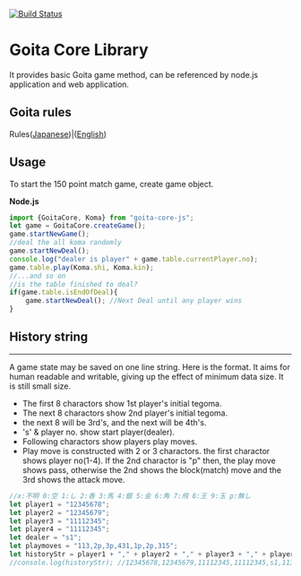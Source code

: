 [![Build Status](https://travis-ci.org/Goita/goita-core-js.svg?branch=master)](https://travis-ci.org/Goita/goita-core-js)

# Goita Core Library

It provides basic Goita game method, can be referenced by node.js application and web application.

## Goita rules

Rules([Japanese](http://goita.jp/?p=102))|([English](https://www.pagat.com/climbing/goita.html))

## Usage

To start the 150 point match game, create game object.

__Node.js__

```javascript
import {GoitaCore, Koma} from "goita-core-js";
let game = GoitaCore.createGame();
game.startNewGame();
//deal the all koma randomly
game.startNewDeal();
console.log("dealer is player" + game.table.currentPlayer.no);
game.table.play(Koma.shi, Koma.kin);
//...and so on
//is the table finished to deal?
if(game.table.isEndOfDeal){
    game.startNewDeal(); //Next Deal until any player wins
}
```

## History string
---

A game state may be saved on one line string. Here is the format.
It aims for human readable and writable, giving up the effect of minimum data size. It is still small size. 

- The first 8 charactors show 1st player's initial tegoma.
- The next 8 charactors show 2nd player's initial tegoma.
- the next 8 will be 3rd's, and the next will be 4th's.
- 's' & player no. show start player(dealer).
- Following charactors show players play moves.
- Play move is constructed with 2 or 3 charactors. the first charactor shows player no(1-4). If the 2nd charactor is "p" then, the play move shows pass, otherwise the 2nd shows the block(match) move and the 3rd shows the attack move.

```javascript
//x:不明 0:空 1:し 2:香 3:馬 4:銀 5:金 6:角 7:飛 8:王 9:玉 p:無し
let player1 = "12345678";
let player2 = "12345679";
let player3 = "11112345";
let player4 = "11112345";
let dealer = "s1";
let playmoves = "113,2p,3p,431,1p,2p,315";
let historyStr = player1 + "," + player2 + "," + player3 + "," + player4 + "," + dealer + "," + playmoves;
//console.log(historyStr); //12345678,12345679,11112345,11112345,s1,113,2p,3p,431,1p,2p,315

```